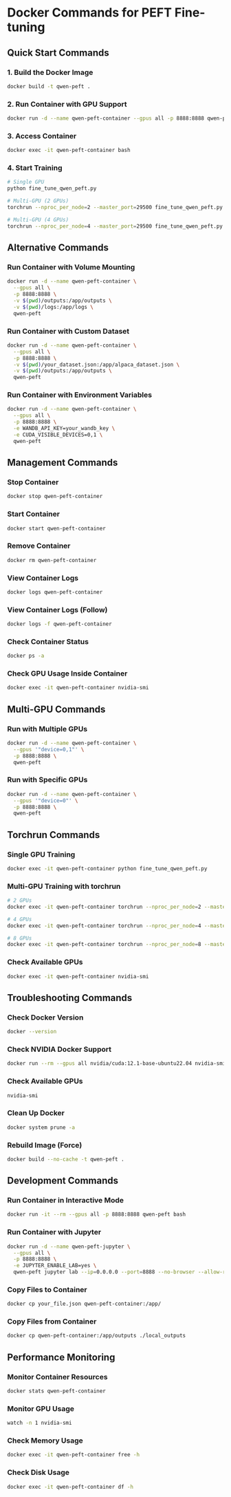 # Docker Commands for PEFT Fine-tuning

## Quick Start Commands

### 1. Build the Docker Image
```bash
docker build -t qwen-peft .
```

### 2. Run Container with GPU Support
```bash
docker run -d --name qwen-peft-container --gpus all -p 8888:8888 qwen-peft
```

### 3. Access Container
```bash
docker exec -it qwen-peft-container bash
```

### 4. Start Training
```bash
# Single GPU
python fine_tune_qwen_peft.py

# Multi-GPU (2 GPUs)
torchrun --nproc_per_node=2 --master_port=29500 fine_tune_qwen_peft.py

# Multi-GPU (4 GPUs)
torchrun --nproc_per_node=4 --master_port=29500 fine_tune_qwen_peft.py
```

## Alternative Commands

### Run Container with Volume Mounting
```bash
docker run -d --name qwen-peft-container \
  --gpus all \
  -p 8888:8888 \
  -v $(pwd)/outputs:/app/outputs \
  -v $(pwd)/logs:/app/logs \
  qwen-peft
```

### Run Container with Custom Dataset
```bash
docker run -d --name qwen-peft-container \
  --gpus all \
  -p 8888:8888 \
  -v $(pwd)/your_dataset.json:/app/alpaca_dataset.json \
  -v $(pwd)/outputs:/app/outputs \
  qwen-peft
```

### Run Container with Environment Variables
```bash
docker run -d --name qwen-peft-container \
  --gpus all \
  -p 8888:8888 \
  -e WANDB_API_KEY=your_wandb_key \
  -e CUDA_VISIBLE_DEVICES=0,1 \
  qwen-peft
```

## Management Commands

### Stop Container
```bash
docker stop qwen-peft-container
```

### Start Container
```bash
docker start qwen-peft-container
```

### Remove Container
```bash
docker rm qwen-peft-container
```

### View Container Logs
```bash
docker logs qwen-peft-container
```

### View Container Logs (Follow)
```bash
docker logs -f qwen-peft-container
```

### Check Container Status
```bash
docker ps -a
```

### Check GPU Usage Inside Container
```bash
docker exec -it qwen-peft-container nvidia-smi
```

## Multi-GPU Commands

### Run with Multiple GPUs
```bash
docker run -d --name qwen-peft-container \
  --gpus '"device=0,1"' \
  -p 8888:8888 \
  qwen-peft
```

### Run with Specific GPUs
```bash
docker run -d --name qwen-peft-container \
  --gpus '"device=0"' \
  -p 8888:8888 \
  qwen-peft
```

## Torchrun Commands

### Single GPU Training
```bash
docker exec -it qwen-peft-container python fine_tune_qwen_peft.py
```

### Multi-GPU Training with torchrun
```bash
# 2 GPUs
docker exec -it qwen-peft-container torchrun --nproc_per_node=2 --master_port=29500 fine_tune_qwen_peft.py

# 4 GPUs
docker exec -it qwen-peft-container torchrun --nproc_per_node=4 --master_port=29500 fine_tune_qwen_peft.py

# 8 GPUs
docker exec -it qwen-peft-container torchrun --nproc_per_node=8 --master_port=29500 fine_tune_qwen_peft.py
```

### Check Available GPUs
```bash
docker exec -it qwen-peft-container nvidia-smi
```

## Troubleshooting Commands

### Check Docker Version
```bash
docker --version
```

### Check NVIDIA Docker Support
```bash
docker run --rm --gpus all nvidia/cuda:12.1-base-ubuntu22.04 nvidia-smi
```

### Check Available GPUs
```bash
nvidia-smi
```

### Clean Up Docker
```bash
docker system prune -a
```

### Rebuild Image (Force)
```bash
docker build --no-cache -t qwen-peft .
```

## Development Commands

### Run Container in Interactive Mode
```bash
docker run -it --rm --gpus all -p 8888:8888 qwen-peft bash
```

### Run Container with Jupyter
```bash
docker run -d --name qwen-peft-jupyter \
  --gpus all \
  -p 8888:8888 \
  -e JUPYTER_ENABLE_LAB=yes \
  qwen-peft jupyter lab --ip=0.0.0.0 --port=8888 --no-browser --allow-root
```

### Copy Files to Container
```bash
docker cp your_file.json qwen-peft-container:/app/
```

### Copy Files from Container
```bash
docker cp qwen-peft-container:/app/outputs ./local_outputs
```

## Performance Monitoring

### Monitor Container Resources
```bash
docker stats qwen-peft-container
```

### Monitor GPU Usage
```bash
watch -n 1 nvidia-smi
```

### Check Memory Usage
```bash
docker exec -it qwen-peft-container free -h
```

### Check Disk Usage
```bash
docker exec -it qwen-peft-container df -h
``` 